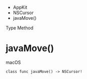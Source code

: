 

- AppKit
- NSCursor
-  javaMove() 

Type Method

# javaMove()

macOS

``` source
class func javaMove() -> NSCursor!
```

